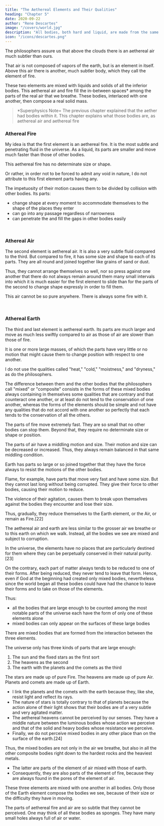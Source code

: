```yaml
---
title: "The Aethereal Elements and Their Qualities"
heading: "Chapter 5"
date: 2020-09-22
author: "Rene Descartes"
image: "/covers/world.jpg"
description: "All bodies, both hard and liquid, are made from the same matter"
icon: "/icons/descartes.png"
---
```



The philosophers assure us that above the clouds there is an aethereal air much subtler than ours. 

That air is not composed of vapors of the earth, but is an element in itself. Above this air there is another, much subtler body, which they call the element of fire.


These two elements are mixed with liquids and solids of <!-- water and earth in the composition of --> all the inferior bodies. This aethereal air and fire fill the in-between spaces* among the parts of the real air that we breathe. These bodies, interlaced with one another, then compose a real solid mass.

> *Superphysics Note= The previous chapter explained that the aether had bodies within it. This chapter explains what those bodies are, as aethereal air and aethereal fire


<!-- But, in order better to make you understand my thought on this subject, and so that you will not think I want to force you to believe all the philosophers tell us about the elements, I should describe them to you in my fashion. -->


### Athereal Fire

My idea is that the first element is an aethereal fire. It is the most subtle and penetrating fluid in the universe. As a liquid, its parts are smaller and move much faster than those of other bodies. 

This aethereal fire has no determinate size or shape. 

Or rather, in order not to be forced to admit any void in nature, I do not attribute to this first element parts having any.

The impetuosity of their motion causes them to be divided by collision with other bodies. Its parts:
- change shape at every moment to accommodate themselves to the shape of the places they enter
- can go into any passage regardless of narrowness
- can penetrate the and fill the gaps in other bodies easily

<!-- , nor an angle so small, among the parts of other bodies, where the parts of this element do not penetrate without any difficulty and which they do not fill exactly.[20] -->


<br>

### Athereal  Air

The second element is aethereal air. It is also a very subtle fluid compared to the third. But compared to fire, it has some size and shape to each of its parts. They are all round and joined together like grains of sand or dust. 

Thus, they cannot arrange themselves so well, nor so press against one another that there do not always remain around them many small intervals into which it is much easier for the first element to slide than for the parts of the second to change shape expressly in order to fill them. 

This air cannot be so pure anywhere. There is always some fire with it.

<br>

### Athereal Earth

The third and last element is aethereal earth. Its parts are much larger and move as much less swiftly compared to air as those of air are slower than those of fire. 

It is one or more large masses, of which the parts have very little or no motion that might cause them to change position with respect to one another.

I do not use the qualities called "heat," "cold," "moistness," and "dryness," as do the philosophers. <!-- I shall say to you that these qualities appear to me to be themselves in need of explanation. -->

<!-- not only these four qualities, but also all the others (indeed all the forms of inanimate bodies) can be explained without the need of supposing for that purpose any other thing in their matter than the motion, size, shape, and arrangement of its parts.  -->

<!-- In consequence whereof I shall easily be able to make you understand why I do not accept any other elements than the three I have described.  -->

The difference between them and the other bodies that the philosophers call "mixed" or "composite" consists in the forms of these mixed bodies always containing in themselves some qualities that are contrary and that counteract one another, or at least do not tend to the conservation of one another, whereas the forms of the elements should be simple and not have any qualities that do not accord with one another so perfectly that each tends to the conservation of all the others.

The parts of fire move extremely fast. They are so small that no other bodies can stop them. Beyond that, they require no determinate size or shape or position. 

The parts of air have a middling motion and size. Their motion and size can be decreased or increased. Thus, they always remain balanced in that same middling condition. 

Earth has parts so large or so joined together that they have the force always to resist the motions of the other bodies.

<!-- Examine as much as you please all the forms that the diverse motions, the diverse shapes and sizes, and the different arrangement of the parts of matter can lend to mixed bodies. I am sure you will find none that does not contain in itself qualities that tend to cause it to change and, in changing, to reduce to one of the forms of the elements. -->

Flame, for example, have parts that move very fast and have some size. But they cannot last long without being corrupted. They give <!-- For either the size of its parts, in giving them --> their force to other bodies, causing their motion to reduce. 

The violence of their agitation, causes them to break upon themselves against the bodies they encounter and lose their size. 

Thus, gradually, they reduce themselves to the Earth element, or the Air, or remain as Fire.[22] 

<!-- Thereby you can see the difference between this flame, or the fire common among us, and the element of fire I have described. You should know also that  -->

The aethereal air and earth are less similar to the grosser air we breathe or to this earth on which we walk. Instead, all the bodies we see are mixed and subject to corruption.

In the universe, the elements have no places that are particularly destined for them where they can be perpetually conserved in their natural purity.[23] 

On the contrary, each part of matter always tends to be reduced to one of their forms. After being reduced, they never tend to leave that form. Hence, even if God at the beginning had created only mixed bodies, nevertheless since the world began all these bodies could have had the chance to leave their forms and to take on those of the elements. 

Thus:
- all the bodies that are large enough to be counted among the most notable parts of the universe each have the form of only one of these elements alone
- mixed bodies can only appear on the surfaces of these large bodies

There are mixed bodies that are formed from <!-- ; for, the elements being of a very contrary nature, it cannot happen that two of --> the interaction between the three elements. <!--  touch one another without acting against each other's surfaces and thus lending the matter there the diverse forms of these mixed bodies. -->

The universe only has three kinds of parts that are large enough:<!-- Apropos of this, if we consider in general all the bodies of which the universe is composed, we will find among them only three sorts that can be called large and be counted among the principal parts, to wit,  -->

1. The sun and the fixed stars as the first sort 
2. The heavens as the second
3. The earth with the planets and the comets as the third

The stars are made up of pure Fire. The heavens are made up of pure Air. Planets and comets are made up of Earth.
- I link the planets and the comets with the earth because they, like she, resist light and reflect its rays. 
- The nature of stars is totally contrary to that of planets because the action alone of their light shows that their bodies are of a very subtle and very agitated matter.
- The aethereal heavens cannot be perceived by our senses. They have a middle nature between the luminous bodies whose action we perceive and that of the solid and heavy bodies whose resistance we perceive.
- Finally, we do not perceive mixed bodies in any other place than on the surface of the earth.[24] 

<!-- And, if we consider that the whole space that contains them (i.e. all that which stretches from the highest clouds to the deepest mines that the greed of man has ever dug out to draw metals from them) is extremely small in comparison with the earth and with the immense expanses of the heavens, we will easily be able to imagine to ourselves that these mixed bodies taken all together are but as a crust engendered on top of the earth by the agitation and mixing of the matter of the heavens surrounding it. -->

Thus, the mixed bodies are not only in the air we breathe, but also in all the other composite bodies right down to the hardest rocks and the heaviest metals. 
- The latter are parts of the element of air mixed with those of earth. 
- Consequently, they are also parts of the element of fire, because they are always found in the pores of the element of air.

These three elements are mixed with one another in all bodies. Only those of the Earth element compose the bodies we see, because of their size or the difficulty they have in moving.

<!-- which () can be referred to the third element compose all the bodies we see about us.  -->

The parts of aethereal fire and air are so subtle that they cannot be perceived. One may think of all these bodies as sponges. They have many small holes always full of air or water. <!--  one nonetheless does not think that these liquids enter into its composition -->

<!-- Many other things remain for me to explain here, and I would myself be happy to add here several arguments to make my opinions more plausible. In order, however, to make the length of this discourse less boring for you, I want to wrap part of it in the cloak of a fable, in the course of which I hope that the truth will not fail to appear sufficiently and that it will be no less agreeable to see than if I were to set it forth wholly naked.
 -->